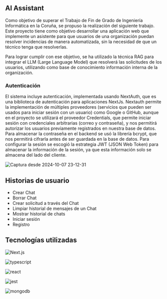 ## AI Assistant

Como objetivo de superar el Trabajo de Fin de Grado de Ingeniería Informática en la Coruña, se
propuso la realización del siguiente trabajo. Este proyecto tiene como objetivo desarrollar una 
aplicación web que implemente un asistente para que usuarios de una organización puedan 
resolver incidencias de manera automatizada, sin la necesidad de que un técnico tenga que resolverlas. 

Para lograr cumplir con ese objetivo, se ha utilizado la técnica RAG para integrar el LLM 
(Large Language Model) que resolverá las solicitudes de los usuarios, utilizando como base de
conocimiento información interna de la organización.

### Autenticación

El sistema incluye autenticación, implementada usando NextAuth, que es una biblioteca de
autenticación para aplicaciones NextJs. Nextauth permite la implementación de múltiples proveedores (servicios que pueden ser
usados para iniciar sesión con un usuario) como Google o GitHub, aunque en el proyecto
se utilizará el proveedor Credentials, que permite iniciar sesión con credenciales arbitrarias
(correo y contraseña), y nos permitirá autorizar los usuarios previamente registrados en nuestra
base de datos. Para almacenar la contraseña en el backend se usó la librería bcrypt, que
nos permitirá cifrarla antes de ser guardada en la base de datos. Para configurar la sesión se 
escogió la estrategia JWT (JSON Web Token) para almacenar la información de la sesión, ya que esta
información solo se almacena del lado del cliente.

![Captura desde 2024-10-07 23-12-31](https://github.com/user-attachments/assets/c8cf9995-d7dd-449c-9a16-4a6db097e185)

## Historias de usuario
* Crear Chat
* Borrar Chat
* Crear solicitud a través del Chat
* Limpiar historial de mensajes de un Chat
* Mostrar historial de chats
* Iniciar sesión
* Registro

## Tecnologías utilizadas

![Next.js](https://img.shields.io/badge/next.js-%23000000.svg?style=for-the-badge&logo=nextdotjs&logoColor=white)

![typescript](https://img.shields.io/badge/typescript-%233178C6.svg?style=for-the-badge&logo=typescript&logoColor=white)

![react](https://img.shields.io/badge/react-%2361DAFB.svg?style=for-the-badge&logo=react&logoColor=white)

![jest](https://img.shields.io/badge/jest-%23C21325.svg?style=for-the-badge&logo=jest&logoColor=white)

![mongodb](https://img.shields.io/badge/mongodb-%2347A248.svg?style=for-the-badge&logo=mongodb&logoColor=white)
